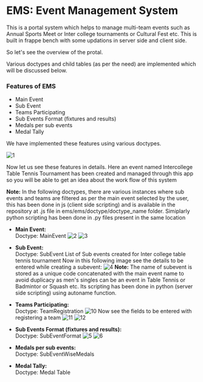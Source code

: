 # EMS: Event Management System

This is a portal system which helps to manage multi-team events such as Annual Sports Meet or Inter college tournaments or Cultural Fest etc. This is built in frappe bench with some updations in server side and client side.

So let's see the overview of the protal.

Various doctypes and child tables (as per the need) are implemented which will be discussed below.

### Features of EMS

- Main Event
- Sub Event
- Teams Participating
- Sub Events Format (fixtures and results)
- Medals per sub events
- Medal Tally

We have implemented these features using various doctypes. 

![1](https://user-images.githubusercontent.com/45628486/198974589-d447e311-d68a-445e-b297-d899f1f70cdb.jpeg)

Now let us see these features in details. Here an event named Intercollege Table Tennis Tournament has been created and managed through this app so you will be able to get an idea about the work flow of this system

<b>Note:</b> In the following doctypes, there are various instances where sub events and teams are filtered as per the main event selected by the user, this has been done in js (client side scripting) and is available in the repository at .js file in ems/ems/doctype/doctype_name folder. Simiplarly python scripting has been done in .py files present in the same location

- <b>Main Event:</b><br>
Doctype: MainEvent
![2](https://user-images.githubusercontent.com/45628486/198984496-8690bc7a-5dc1-429c-8e4d-091a568b982d.jpeg)
![3](https://user-images.githubusercontent.com/45628486/198988885-8af0cd22-6c7b-49f2-a379-4ba4880293e3.jpeg)

- <b>Sub Event:</b><br>
Doctype: SubEvent
List of Sub events created for Inter college table tennis tournament
Now in this following image see the details to be entered while creating a subevent:
![4](https://user-images.githubusercontent.com/45628486/198992434-6ea39005-f333-4f1c-bf42-131294fbcc94.jpeg)
<b>Note:</b> The name of subevent is stored as a unique code concatenated with the main event name to avoid duplicacy as men's singles can be an event in Table Tennis or Badmintor or Squash etc. Its scripting has been done in python (server side scripting) using autoname function. 

- <b>Teams Participating:</b><br>
Doctype: TeamRegistration 
![10](https://user-images.githubusercontent.com/45628486/198999777-5e82f77c-10da-4bae-b11f-d7cfb1a15a60.jpeg)
Now see the fields to be entered with registering a team
![11](https://user-images.githubusercontent.com/45628486/199001091-bc91951a-d7fd-435b-b8ca-96c5567daf8c.jpeg)
![12](https://user-images.githubusercontent.com/45628486/199001104-402c9a17-0bfc-4b70-83a8-0673f36e8689.jpeg)

- <b>Sub Events Format (fixtures and results):</b><br>
Doctype: SubEventFormat
![5](https://user-images.githubusercontent.com/45628486/199002220-5d7b8b8e-5bfd-4069-94f9-4a7734f902c4.jpeg)
![6](https://user-images.githubusercontent.com/45628486/199002253-58b58d8e-6cef-41dd-8ec5-3e6a6a8e4438.jpeg)


- <b>Medals per sub events:</b><br>
Doctype: SubEventWiseMedals

- <b>Medal Tally:</b><br>
Doctype: Medal Table
